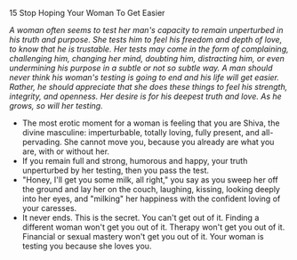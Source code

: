 15 Stop Hoping Your Woman To Get Easier

_A woman often seems to test her man's capacity to remain unperturbed in his truth and purpose. She tests him to feel his freedom and depth of love, to know that he is trustable. Her tests may come in the form of complaining, challenging him, changing her mind, doubting him, distracting him, or even undermining his purpose in a subtle or not so subtle way. A man should never think his woman's testing is going to end and his life will get easier. Rather, he should appreciate that she does these things to feel his strength, integrity, and openness. Her desire is for his deepest truth and love. As he grows, so will her testing._
- The most erotic moment for a woman is feeling that you are Shiva, the divine masculine: imperturbable, totally loving, fully present, and all-pervading. She cannot move you, because you already are what you are, with or without her.
- If you remain full and strong, humorous and happy, your truth unperturbed by her testing, then you pass the test.
- "Honey, I'll get you some milk, all right," you say as you sweep her off the ground and lay her on the couch, laughing, kissing, looking deeply into her eyes, and "milking" her happiness with the confident loving of your caresses.
- It never ends. This is the secret. You can't get out of it. Finding a different woman won't get you out of it. Therapy won't get you out of it. Financial or sexual mastery won't get you out of it. Your woman is testing you because she loves you.
